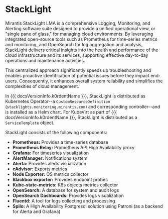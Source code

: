 
# StackLight

Mirantis StackLight LMA is a comprehensive Logging, Monitoring, and Alerting software 
suite designed to provide a unified operational view, or "single pane of glass," for 
managing cloud environments. By leveraging integrated open-source tools such as Prometheus 
for time-series metrics and monitoring, and OpenSearch for log aggregation and analysis, 
StackLight delivers critical insights into the health and performance of the cloud 
infrastructure and its services, supporting effective day-to-day operations and maintenance 
activities. 

This centralized approach significantly speeds up troubleshooting and enables proactive 
identification of potential issues before they impact end-users. Consequently, it enhances 
overall system reliability and simplifies the complexities of cloud management.

In {{{ docsVersionInfo.k0rdentName }}}, StackLight is distributed as Kubernetes Operator--a `CustomResourceDefinition` 
(`stacklights.monitoring.mirantis.com`) and corresponding controller--and is installed as a Helm chart. 
For KubeVirt as part of {{{ docsVersionInfo.k0rdentName }}}, StackLight is distributed as a `ServiceTemplate` object. 

StackLight consists of the following components:

-   **Prometheus:** Provides a time-series database
-   **Prometheus Relay:** Prometheus API High Availability proxy
-   **Grafana:** For timeseries visualization
-   **AlertManager:** Notifications system
-   **Alerta:** Provides alerts visualization
-   **cAdvisor:** Exports metrics
-   **Node Exporter:** OS metrics collector
-   **Blackbox exporter:** Provides endpoint probes
-   **Kube-state-metrics:** K8s objects metrics collector
-   **OpenSearch:** A database for system and audit logs
-   **OpenSearch Dashboards:** Provides logs visualization
-   **Fluentd:** A tool for logs collecting and processing
-   **Spilo:** A High Availability Postgresql solution using Patroni (as a backend for Alerta and Grafana)
